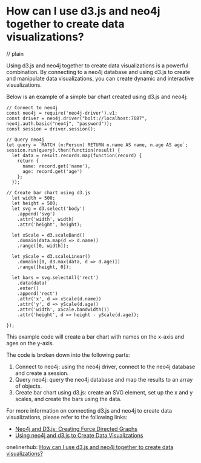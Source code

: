 # How can I use d3.js and neo4j together to create data visualizations?
// plain

Using d3.js and neo4j together to create data visualizations is a powerful combination. By connecting to a neo4j database and using d3.js to create and manipulate data visualizations, you can create dynamic and interactive visualizations.

Below is an example of a simple bar chart created using d3.js and neo4j:

```
// Connect to neo4j
const neo4j = require('neo4j-driver').v1;
const driver = neo4j.driver("bolt://localhost:7687", neo4j.auth.basic("neo4j", "password"));
const session = driver.session();

// Query neo4j
let query = `MATCH (n:Person) RETURN n.name AS name, n.age AS age`;
session.run(query).then(function(result) {
  let data = result.records.map(function(record) {
    return {
      name: record.get('name'),
      age: record.get('age')
    };
  });

// Create bar chart using d3.js
  let width = 500;
  let height = 500;
  let svg = d3.select('body')
    .append('svg')
    .attr('width', width)
    .attr('height', height);

  let xScale = d3.scaleBand()
    .domain(data.map(d => d.name))
    .range([0, width]);

  let yScale = d3.scaleLinear()
    .domain([0, d3.max(data, d => d.age)])
    .range([height, 0]);

  let bars = svg.selectAll('rect')
    .data(data)
    .enter()
    .append('rect')
    .attr('x', d => xScale(d.name))
    .attr('y', d => yScale(d.age))
    .attr('width', xScale.bandwidth())
    .attr('height', d => height - yScale(d.age));

});
```

This example code will create a bar chart with names on the x-axis and ages on the y-axis.

The code is broken down into the following parts:

1. Connect to neo4j: using the neo4j driver, connect to the neo4j database and create a session.
2. Query neo4j: query the neo4j database and map the results to an array of objects.
3. Create bar chart using d3.js: create an SVG element, set up the x and y scales, and create the bars using the data.

For more information on connecting d3.js and neo4j to create data visualizations, please refer to the following links:

- [Neo4j and D3.js: Creating Force Directed Graphs](https://neo4j.com/blog/neo4j-d3-js-force-directed-graphs/)
- [Using neo4j and d3.js to Create Data Visualizations](https://neo4j.com/developer/example-project/using-neo4j-and-d3-js-create-data-visualizations/)

onelinerhub: [How can I use d3.js and neo4j together to create data visualizations?](https://onelinerhub.com/javascript-d3/how-can-i-use-d--js-and-neo-j-together-to-create-data-visualizations)